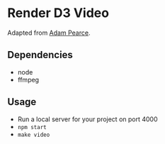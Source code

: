 # Render D3 Video

Adapted from [Adam Pearce](https://roadtolarissa.com/d3-mp4/).

## Dependencies

- node
- ffmpeg

## Usage

- Run a local server for your project on port 4000
- `npm start`
- `make video`
